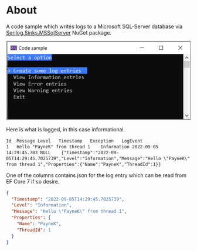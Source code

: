 ﻿# About

A code sample which writes logs to a Microsoft SQL-Server database via [Serilog.Sinks.MSSqlServer](https://www.nuget.org/packages/Serilog.Sinks.MSSqlServer/5.7.1?_src=template) NuGet package.

![Figure1](assets/figure1.png)

Here is what is logged, in this case informational.

```
Id	Message	Level	Timestamp	Exception	LogEvent
1	Hello "PayneK" from thread 1	Information	2022-09-05 14:29:45.703	NULL	{"Timestamp":"2022-09-05T14:29:45.7025739","Level":"Information","Message":"Hello \"PayneK\" from thread 1","Properties":{"Name":"PayneK","ThreadId":1}}
```

One of the columns contains json for the log entry which can be read from EF Core 7 if so desire.

```json
{
  "Timestamp": "2022-09-05T14:29:45.7025739",
  "Level": "Information",
  "Message": "Hello \"PayneK\" from thread 1",
  "Properties": {
    "Name": "PayneK",
    "ThreadId": 1
  }
}
```


